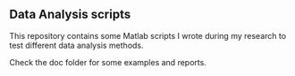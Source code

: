 Data Analysis scripts
---------------------

This repository contains some Matlab scripts I wrote during my research to test different data analysis methods.

Check the doc folder for some examples and reports.


